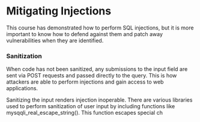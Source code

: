 # Mitigating Injections

This course has demonstrated how to perform SQL injections, but it is more important to know how to defend against them and patch away vulnerabilities when they are identified.

### Sanitization

When code has not been sanitized, any submissions to the input field are sent via POST requests and passed directly to the query. This is how attackers are able to perform injections and gain access to web applications. 

Sanitizing the input renders injection inoperable. There are various libraries used to perform sanitization of user input by including functions like mysqqli_real_escape_string(). This function escapes special ch